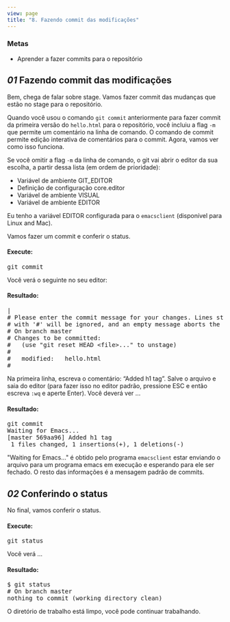 ```yaml
---
view: page
title: "8. Fazendo commit das modificações"
---
```


<h3>Metas</h3>

<ul><li>Aprender a fazer commits para o repositório</li></ul>

<h2><em>01</em> Fazendo commit das modificações</h2>

<p>Bem, chega de falar sobre stage. Vamos fazer commit das mudanças que estão no stage para o repositório.</p>

<p>Quando você usou o comando <code>git commit</code> anteriormente para fazer commit da primeira versão do <code>hello.html</code> para o repositório, você incluiu a flag <code>-m</code> que permite um comentário na linha de comando. O comando de commit permite edição interativa de comentários para o commit. Agora, vamos ver como isso funciona.</p>

<p>Se você omitir a flag <code>-m</code> da linha de comando, o git vai abrir o editor da sua escolha, a partir dessa lista (em ordem de prioridade):</p>

<ul>
<li>Variável de ambiente GIT_EDITOR </li>
<li>Definição de configuração core.editor</li>
<li>Variável de ambiente <span class="caps">VISUAL</span></li>
<li>Variável de ambiente <span class="caps">EDITOR</span></li>
</ul>

<p>Eu tenho a variável <span class="caps">EDITOR</span> configurada para o <code>emacsclient</code> (disponível para Linux and Mac).</p>

<p>Vamos fazer um commit e conferir o status.</p>

<h4 class="h4-pre">Execute:</h4>

<pre class="instructions">git commit</pre>

<p>Você verá o seguinte no seu editor:</p>

<h4 class="h4-pre">Resultado:</h4>

<pre class="sample">|
# Please enter the commit message for your changes. Lines starting
# with '#' will be ignored, and an empty message aborts the commit.
# On branch master
# Changes to be committed:
#   (use "git reset HEAD &lt;file&gt;..." to unstage)
#
#	modified:   hello.html
#</pre>

<p>Na primeira linha, escreva o comentário: &#8220;Added <span class="caps">h1 tag</span>&#8221;. Salve o arquivo e saia do editor (para fazer isso no editor padrão, pressione ESC e então escreva <code>:wq</code> e aperte Enter). Você deverá ver &#8230</p>

<h4 class="h4-pre">Resultado:</h4>

<pre class="sample">git commit
Waiting for Emacs...
[master 569aa96] Added h1 tag
 1 files changed, 1 insertions(+), 1 deletions(-)</pre>

<p>"Waiting for Emacs&#8230;" é obtido pelo programa <code>emacsclient</code> estar enviando o arquivo para um programa emacs em execução e esperando para ele ser fechado. O resto das informações é a mensagem padrão de commits.</p>

<h2><em>02</em> Conferindo o status</h2>

<p>No final, vamos conferir o status.</p>

<h4 class="h4-pre">Execute:</h4>

<pre class="instructions">git status</pre>

<p>Você verá &#8230;</p>

<h4 class="h4-pre">Resultado:</h4>

<pre class="sample">$ git status
# On branch master
nothing to commit (working directory clean)</pre>

<p>O diretório de trabalho está limpo, você pode continuar trabalhando.</p>
